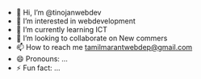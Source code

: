 - 👋 Hi, I’m @tinojanwebdev
- 👀 I’m interested in webdevelopment
- 🌱 I’m currently learning  ICT
- 💞️ I’m looking to collaborate on New commers
- 📫 How to reach me tamilmarantwebdep@gmail.com
- 😄 Pronouns: ...
- ⚡ Fun fact: ...

<!---
tinojanwebdev/tinojanwebdev is a ✨ special ✨ repository because its `README.md` (this file) appears on your GitHub profile.
You can click the Preview link to take a look at your changes.
--->
